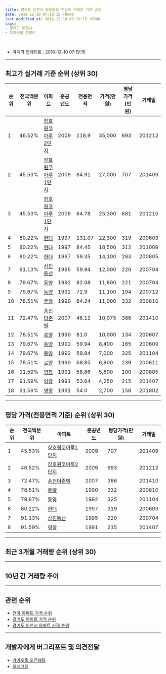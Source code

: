```yaml
---
title: 경기도 이천시 장호원읍 진암리 아파트 가격 순위
date: 2018-12-10 07:19:15 +0900
last_modified_at: 2018-12-10 07:19:15 +0900
tags:
- 경기도 이천시
- 장호원읍 진암리

---
```


* 마지막 업데이트 : 2018-12-10 07:19:15

---

## 최고가 실거래 기준 순위 (상위 30)


|순위|전국백분위|아파트|준공년도|전용면적|가격(만원)|평당가격(만원)|거래일|
|---|---|---|---|---|---|---|---|
|1|46.52%|[장호원코아루2단지](https://search.naver.com/search.naver?query=%EA%B2%BD%EA%B8%B0%EB%8F%84+%EC%9D%B4%EC%B2%9C%EC%8B%9C+%EC%9E%A5%ED%98%B8%EC%9B%90%EC%9D%8D+%EC%A7%84%EC%95%94%EB%A6%AC+%EC%9E%A5%ED%98%B8%EC%9B%90%EC%BD%94%EC%95%84%EB%A3%A82%EB%8B%A8%EC%A7%80)|2009|118.9|35,000|693|201212|
|2|45.53%|[장호원코아루1단지](https://search.naver.com/search.naver?query=%EA%B2%BD%EA%B8%B0%EB%8F%84+%EC%9D%B4%EC%B2%9C%EC%8B%9C+%EC%9E%A5%ED%98%B8%EC%9B%90%EC%9D%8D+%EC%A7%84%EC%95%94%EB%A6%AC+%EC%9E%A5%ED%98%B8%EC%9B%90%EC%BD%94%EC%95%84%EB%A3%A81%EB%8B%A8%EC%A7%80)|2009|84.91|27,000|707|201409|
|3|45.53%|[장호원코아루1단지](https://search.naver.com/search.naver?query=%EA%B2%BD%EA%B8%B0%EB%8F%84+%EC%9D%B4%EC%B2%9C%EC%8B%9C+%EC%9E%A5%ED%98%B8%EC%9B%90%EC%9D%8D+%EC%A7%84%EC%95%94%EB%A6%AC+%EC%9E%A5%ED%98%B8%EC%9B%90%EC%BD%94%EC%95%84%EB%A3%A81%EB%8B%A8%EC%A7%80)|2009|84.78|25,300|681|201210|
|4|80.22%|[현대](https://search.naver.com/search.naver?query=%EA%B2%BD%EA%B8%B0%EB%8F%84+%EC%9D%B4%EC%B2%9C%EC%8B%9C+%EC%9E%A5%ED%98%B8%EC%9B%90%EC%9D%8D+%EC%A7%84%EC%95%94%EB%A6%AC+%ED%98%84%EB%8C%80)|1997|131.07|22,300|319|200603|
|5|80.22%|[현대](https://search.naver.com/search.naver?query=%EA%B2%BD%EA%B8%B0%EB%8F%84+%EC%9D%B4%EC%B2%9C%EC%8B%9C+%EC%9E%A5%ED%98%B8%EC%9B%90%EC%9D%8D+%EC%A7%84%EC%95%94%EB%A6%AC+%ED%98%84%EB%8C%80)|1997|84.45|18,500|312|201009|
|6|80.22%|[현대](https://search.naver.com/search.naver?query=%EA%B2%BD%EA%B8%B0%EB%8F%84+%EC%9D%B4%EC%B2%9C%EC%8B%9C+%EC%9E%A5%ED%98%B8%EC%9B%90%EC%9D%8D+%EC%A7%84%EC%95%94%EB%A6%AC+%ED%98%84%EB%8C%80)|1997|59.35|14,100|283|200805|
|7|91.13%|[삼진동산](https://search.naver.com/search.naver?query=%EA%B2%BD%EA%B8%B0%EB%8F%84+%EC%9D%B4%EC%B2%9C%EC%8B%9C+%EC%9E%A5%ED%98%B8%EC%9B%90%EC%9D%8D+%EC%A7%84%EC%95%94%EB%A6%AC+%EC%82%BC%EC%A7%84%EB%8F%99%EC%82%B0)|1995|59.94|12,000|220|200704|
|8|79.67%|[동양](https://search.naver.com/search.naver?query=%EA%B2%BD%EA%B8%B0%EB%8F%84+%EC%9D%B4%EC%B2%9C%EC%8B%9C+%EC%9E%A5%ED%98%B8%EC%9B%90%EC%9D%8D+%EC%A7%84%EC%95%94%EB%A6%AC+%EB%8F%99%EC%96%91)|1992|82.08|11,800|221|200704|
|9|79.67%|[동양](https://search.naver.com/search.naver?query=%EA%B2%BD%EA%B8%B0%EB%8F%84+%EC%9D%B4%EC%B2%9C%EC%8B%9C+%EC%9E%A5%ED%98%B8%EC%9B%90%EC%9D%8D+%EC%A7%84%EC%95%94%EB%A6%AC+%EB%8F%99%EC%96%91)|1992|72.9|11,100|194|200712|
|10|78.51%|[로얄](https://search.naver.com/search.naver?query=%EA%B2%BD%EA%B8%B0%EB%8F%84+%EC%9D%B4%EC%B2%9C%EC%8B%9C+%EC%9E%A5%ED%98%B8%EC%9B%90%EC%9D%8D+%EC%A7%84%EC%95%94%EB%A6%AC+%EB%A1%9C%EC%96%84)|1990|84.24|11,000|332|200810|
|11|72.47%|[송전더존빌](https://search.naver.com/search.naver?query=%EA%B2%BD%EA%B8%B0%EB%8F%84+%EC%9D%B4%EC%B2%9C%EC%8B%9C+%EC%9E%A5%ED%98%B8%EC%9B%90%EC%9D%8D+%EC%A7%84%EC%95%94%EB%A6%AC+%EC%86%A1%EC%A0%84%EB%8D%94%EC%A1%B4%EB%B9%8C)|2007|46.12|10,075|386|201410|
|12|78.51%|[로얄](https://search.naver.com/search.naver?query=%EA%B2%BD%EA%B8%B0%EB%8F%84+%EC%9D%B4%EC%B2%9C%EC%8B%9C+%EC%9E%A5%ED%98%B8%EC%9B%90%EC%9D%8D+%EC%A7%84%EC%95%94%EB%A6%AC+%EB%A1%9C%EC%96%84)|1990|81.0|10,000|134|200607|
|13|79.67%|[동양](https://search.naver.com/search.naver?query=%EA%B2%BD%EA%B8%B0%EB%8F%84+%EC%9D%B4%EC%B2%9C%EC%8B%9C+%EC%9E%A5%ED%98%B8%EC%9B%90%EC%9D%8D+%EC%A7%84%EC%95%94%EB%A6%AC+%EB%8F%99%EC%96%91)|1992|59.94|8,400|165|200609|
|14|79.67%|[동양](https://search.naver.com/search.naver?query=%EA%B2%BD%EA%B8%B0%EB%8F%84+%EC%9D%B4%EC%B2%9C%EC%8B%9C+%EC%9E%A5%ED%98%B8%EC%9B%90%EC%9D%8D+%EC%A7%84%EC%95%94%EB%A6%AC+%EB%8F%99%EC%96%91)|1992|59.84|7,000|325|201104|
|15|78.51%|[로얄](https://search.naver.com/search.naver?query=%EA%B2%BD%EA%B8%B0%EB%8F%84+%EC%9D%B4%EC%B2%9C%EC%8B%9C+%EC%9E%A5%ED%98%B8%EC%9B%90%EC%9D%8D+%EC%A7%84%EC%95%94%EB%A6%AC+%EB%A1%9C%EC%96%84)|1990|68.85|6,800|239|200611|
|16|91.59%|[영창](https://search.naver.com/search.naver?query=%EA%B2%BD%EA%B8%B0%EB%8F%84+%EC%9D%B4%EC%B2%9C%EC%8B%9C+%EC%9E%A5%ED%98%B8%EC%9B%90%EC%9D%8D+%EC%A7%84%EC%95%94%EB%A6%AC+%EC%98%81%EC%B0%BD)|1991|58.86|5,800|100|200805|
|17|91.59%|[영창](https://search.naver.com/search.naver?query=%EA%B2%BD%EA%B8%B0%EB%8F%84+%EC%9D%B4%EC%B2%9C%EC%8B%9C+%EC%9E%A5%ED%98%B8%EC%9B%90%EC%9D%8D+%EC%A7%84%EC%95%94%EB%A6%AC+%EC%98%81%EC%B0%BD)|1991|53.64|4,250|215|201407|
|18|91.59%|[영창](https://search.naver.com/search.naver?query=%EA%B2%BD%EA%B8%B0%EB%8F%84+%EC%9D%B4%EC%B2%9C%EC%8B%9C+%EC%9E%A5%ED%98%B8%EC%9B%90%EC%9D%8D+%EC%A7%84%EC%95%94%EB%A6%AC+%EC%98%81%EC%B0%BD)|1991|54.0|2,700|156|201802|


---

## 평당 가격(전용면적 기준) 순위 (상위 30)


|순위|전국백분위|아파트|준공년도|평당가격(만원)|거래일|
|---|---|---|---|---|---|
|1|45.53%|[장호원코아루1단지](https://search.naver.com/search.naver?query=%EA%B2%BD%EA%B8%B0%EB%8F%84+%EC%9D%B4%EC%B2%9C%EC%8B%9C+%EC%9E%A5%ED%98%B8%EC%9B%90%EC%9D%8D+%EC%A7%84%EC%95%94%EB%A6%AC+%EC%9E%A5%ED%98%B8%EC%9B%90%EC%BD%94%EC%95%84%EB%A3%A81%EB%8B%A8%EC%A7%80)|2009|707|201409|
|2|46.52%|[장호원코아루2단지](https://search.naver.com/search.naver?query=%EA%B2%BD%EA%B8%B0%EB%8F%84+%EC%9D%B4%EC%B2%9C%EC%8B%9C+%EC%9E%A5%ED%98%B8%EC%9B%90%EC%9D%8D+%EC%A7%84%EC%95%94%EB%A6%AC+%EC%9E%A5%ED%98%B8%EC%9B%90%EC%BD%94%EC%95%84%EB%A3%A82%EB%8B%A8%EC%A7%80)|2009|693|201212|
|3|72.47%|[송전더존빌](https://search.naver.com/search.naver?query=%EA%B2%BD%EA%B8%B0%EB%8F%84+%EC%9D%B4%EC%B2%9C%EC%8B%9C+%EC%9E%A5%ED%98%B8%EC%9B%90%EC%9D%8D+%EC%A7%84%EC%95%94%EB%A6%AC+%EC%86%A1%EC%A0%84%EB%8D%94%EC%A1%B4%EB%B9%8C)|2007|386|201410|
|4|78.51%|[로얄](https://search.naver.com/search.naver?query=%EA%B2%BD%EA%B8%B0%EB%8F%84+%EC%9D%B4%EC%B2%9C%EC%8B%9C+%EC%9E%A5%ED%98%B8%EC%9B%90%EC%9D%8D+%EC%A7%84%EC%95%94%EB%A6%AC+%EB%A1%9C%EC%96%84)|1990|332|200810|
|5|79.67%|[동양](https://search.naver.com/search.naver?query=%EA%B2%BD%EA%B8%B0%EB%8F%84+%EC%9D%B4%EC%B2%9C%EC%8B%9C+%EC%9E%A5%ED%98%B8%EC%9B%90%EC%9D%8D+%EC%A7%84%EC%95%94%EB%A6%AC+%EB%8F%99%EC%96%91)|1992|325|201104|
|6|80.22%|[현대](https://search.naver.com/search.naver?query=%EA%B2%BD%EA%B8%B0%EB%8F%84+%EC%9D%B4%EC%B2%9C%EC%8B%9C+%EC%9E%A5%ED%98%B8%EC%9B%90%EC%9D%8D+%EC%A7%84%EC%95%94%EB%A6%AC+%ED%98%84%EB%8C%80)|1997|319|200603|
|7|91.13%|[삼진동산](https://search.naver.com/search.naver?query=%EA%B2%BD%EA%B8%B0%EB%8F%84+%EC%9D%B4%EC%B2%9C%EC%8B%9C+%EC%9E%A5%ED%98%B8%EC%9B%90%EC%9D%8D+%EC%A7%84%EC%95%94%EB%A6%AC+%EC%82%BC%EC%A7%84%EB%8F%99%EC%82%B0)|1995|220|200704|
|8|91.59%|[영창](https://search.naver.com/search.naver?query=%EA%B2%BD%EA%B8%B0%EB%8F%84+%EC%9D%B4%EC%B2%9C%EC%8B%9C+%EC%9E%A5%ED%98%B8%EC%9B%90%EC%9D%8D+%EC%A7%84%EC%95%94%EB%A6%AC+%EC%98%81%EC%B0%BD)|1991|215|201407|


---

## 최근 3개월 거래량 순위 (상위 30)


<div style="width:100%;">
    <canvas id="deal_count_ranking" height="250"></canvas>
</div>


<script>
new Chart(document.getElementById("deal_count_ranking"), {
    type: 'horizontalBar',
    data: {
        labels: ['현대', '송전더존빌', '동양'],
        datasets: [{
            label: '실거래 수',
            data: [4, 2, 1],
            borderColor: "rgba(255, 0, 128, 1)",
            backgroundColor: "rgba(255, 0, 128, 0.5)",
            fill: false,
        }]
    },
    options: {
        responsive: true,
        title: {
            display: true,
            text: '최근 3개월 거래량 순위'
        },
        tooltips: {
            mode: 'index',
            intersect: false,
            callbacks: {
                title: function(tooltipItems, data) {
                    return "실거래 수:";
                },
                label: function(tooltipItem, data) {
                    return data.labels[tooltipItem.index] + ": " + tooltipItem.xLabel;
                }
            }
        },
        hover: {
            mode: 'nearest',
            intersect: true
        },
        scales: {
            xAxes: [{
                display: true,
                scaleLabel: {
                    display: true,
                    labelString: '실거래 수'
                },
                ticks: {
                    suggestedMin: 0,
                }
            }],
            yAxes: [{
                display: true,
                ticks: {
                    autoSkip: false,
                    callback: function(value, index, values) {
                        if (value.length > 15)
                            return value.substr(0, 13) + "...";
                        else
                            return value;
                    }
                },
                scaleLabel: {
                    display: false,
                }
            }]
        }
    }
});

</script>


---

## 10년 간 거래량 추이


<div style="width:100%;">
    <canvas id="deal_progress" height="250"></canvas>
</div>

<script>
new Chart(document.getElementById("deal_progress"), {
    type: 'line',
    data: {
        labels: ['200812','200901','200902','200903','200904','200905','200906','200907','200908','200909','200910','200911','200912','201001','201002','201003','201004','201005','201006','201007','201008','201009','201010','201011','201012','201101','201102','201103','201104','201105','201106','201107','201108','201109','201110','201111','201112','201201','201202','201203','201204','201205','201206','201207','201208','201209','201210','201211','201212','201301','201302','201303','201304','201305','201306','201307','201308','201309','201310','201311','201312','201401','201402','201403','201404','201405','201406','201407','201408','201409','201410','201411','201412','201501','201502','201503','201504','201505','201506','201507','201508','201509','201510','201511','201512','201601','201602','201603','201604','201605','201606','201607','201608','201609','201610','201611','201612','201701','201702','201703','201704','201705','201706','201707','201708','201709','201710','201711','201712','201801','201802','201803','201804','201805','201806','201807','201808','201809','201810','201811','201812'],
        datasets: [{
            label: '실거래 수',
            pointRadius: 1,
            data: [6, 6, 4, 7, 10, 1, 3, 6, 3, 2, 10, 16, 3, 0, 1, 4, 5, 4, 8, 2, 8, 23, 10, 15, 3, 11, 25, 21, 15, 19, 12, 11, 10, 12, 8, 12, 14, 16, 16, 12, 14, 14, 15, 10, 13, 17, 19, 10, 11, 7, 8, 8, 8, 7, 7, 8, 3, 6, 7, 7, 6, 8, 11, 9, 10, 5, 9, 6, 12, 21, 13, 16, 11, 12, 6, 11, 11, 9, 11, 5, 5, 12, 10, 13, 7, 9, 6, 10, 12, 10, 14, 9, 2, 10, 13, 5, 5, 6, 11, 7, 6, 6, 12, 7, 2, 2, 12, 7, 6, 8, 7, 7, 7, 6, 4, 4, 4, 3, 5, 2, 0],
            borderColor: "rgba(255, 201, 14, 1)",
            backgroundColor: "rgba(255, 201, 14, 0.5)",
            fill: true,
        }]
    },
    options: {
        responsive: true,
        title: {
            display: true,
            text: '10년간 거래량 추이'
        },
        tooltips: {
            mode: 'index',
            intersect: false,
        },
        hover: {
            mode: 'nearest',
            intersect: true
        },
        scales: {
            xAxes: [{
                display: true,
                scaleLabel: {
                    display: true,
                    labelString: '년/월'
                }
            }],
            yAxes: [{
                display: true,
                ticks: {
                    suggestedMin: 0,
                },
                scaleLabel: {
                    display: true,
                    labelString: '실거래 수'
                }
            }]
        }
    }
});

</script>


---

## 관련 순위

- [전국 아파트 가격 순위](https://inasie.github.io/apt-ranking/전국)
- [경기도 아파트 가격 순위](https://inasie.github.io/apt-ranking/경기도)
- [경기도 이천시 아파트 가격 순위](https://inasie.github.io/apt-ranking/경기도-이천시)


---

## 개발자에게 버그리포트 및 의견전달

- [카카오톡 오픈채팅](https://open.kakao.com/o/gLJUAP4)
- [텔레그램](https://t.me/inasie)

